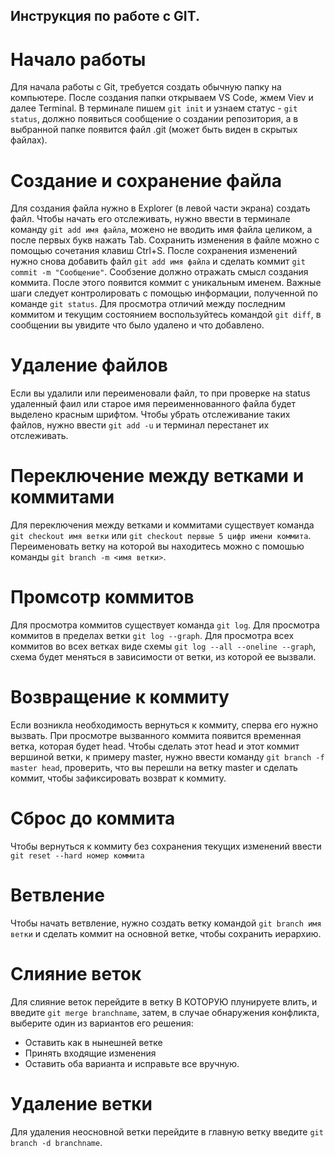 ## Инструкция по работе с GIT.

# Начало работы

Для начала работы с Git, требуется создать обычную папку на компьютере. После создания папки открываем VS Code, жмем Viev и далее Terminal.
В терминале пишем `git init` и узнаем статус - `git status`, должно появиться сообщение о создании репозитория, а в выбранной папке появится файл .git (может быть виден в скрытых файлах).

# Создание и сохранение файла

Для создания файла нужно в Explorer (в левой части экрана) создать файл. Чтобы начать его отслеживать, нужно ввести в терминале команду `git add имя файла`, можено не вводить имя файла целиком, а после первых букв нажать Tab. Сохранить изменения в файле можно с помощью сочетания клавиш Ctrl+S. После сохранения изменений нужно снова добавить файл `git add имя файла` и сделать коммит `git commit -m "Сообщение"`. Сообзение должно отражать смысл создания коммита. После этого появится коммит с уникальным именем. Важные шаги следует контролировать с помощью информации, полученной по команде `git status`. Для просмотра отличий между последним коммитом и текущим состоянием воспользуйтесь командой `git diff`, в сообщении вы увидите что было удалено и что добавлено.

# Удаление файлов

Если вы удалили или переименовали файл, то при проверке на status удаленный фаил или старое имя переименнованного файла будет выделено красным шрифтом. Чтобы убрать отслеживание таких файлов, нужно ввести `git add -u` и терминал перестанет их отслеживать.

# Переключение между ветками и коммитами

Для переключения между ветками и коммитами существует команда `git checkout имя ветки` или `git checkout первые 5 цифр имени коммита`. Переименовать ветку на которой вы находитесь можно с помошью команды `git branch -m <имя ветки>`.

# Промсотр коммитов

Для просмотра коммитов существует команда `git log`. Для просмотра коммитов в пределах ветки `git log --graph`. Для просмотра всех коммитов во всех ветках виде схемы `git log --all --oneline --graph`, схема будет меняться в зависимости от ветки, из которой ее вызвали.

# Возвращение к коммиту

Если возникла необходимость вернуться к коммиту, сперва его нужно вызвать. При просмотре вызванного коммита появится временная ветка, которая будет head. Чтобы сделать этот head и этот коммит вершиной ветки, к примеру master, нужно ввести команду `git branch -f master head`, проверить, что вы перешли на ветку master и сделать коммит, чтобы зафиксировать возврат к коммиту.

# Сброс до коммита

Чтобы вернуться к коммиту без сохранения текущих изменений ввести `git reset --hard номер коммита`

# Ветвление

Чтобы начать ветвление, нужно создать ветку командой `git branch имя ветки` и сделать коммит на основной ветке, чтобы сохранить иерархию.

# Слияние веток

Для слияние веток перейдите в ветку В КОТОРУЮ плунируете влить, и введите `git merge branchname`, затем, в случае обнаружения конфликта, выберите один из вариантов его решения:
* Оставить как в нынешней ветке
* Принять входящие изменения
* Оставить оба варианта
и исправьте все вручную.

# Удаление ветки

Для удаления неосновной ветки перейдите в главную ветку введите `git branch -d branchname`.

 




